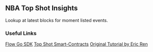 ## NBA Top Shot Insights
Lookup at latest blocks for moment listed events. 

### Useful Links
[Flow Go SDK](https://github.com/onflow/flow-go-sdk)
[Top Shot Smart-Contracts](https://github.com/dapperlabs/nba-smart-contracts)
[Original Tutorial by Eric Ren](https://medium.com/@eric.ren_51534/polling-nba-top-shot-p2p-market-purchase-events-from-flow-blockchain-using-flow-go-sdk-3ec80119e75f)